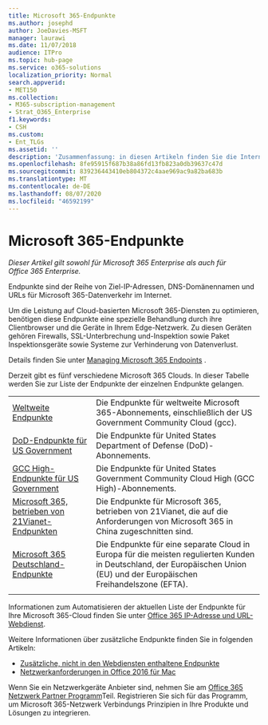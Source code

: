 ```yaml
---
title: Microsoft 365-Endpunkte
ms.author: josephd
author: JoeDavies-MSFT
manager: laurawi
ms.date: 11/07/2018
audience: ITPro
ms.topic: hub-page
ms.service: o365-solutions
localization_priority: Normal
search.appverid:
- MET150
ms.collection:
- M365-subscription-management
- Strat_O365_Enterprise
f1.keywords:
- CSH
ms.custom:
- Ent_TLGs
ms.assetid: ''
description: 'Zusammenfassung: in diesen Artikeln finden Sie die Internet-Endpunkte der verschiedenen Microsoft 365-Clouds.'
ms.openlocfilehash: 8fe95915f687b38a86fd13fb823a0db39637c47d
ms.sourcegitcommit: 839236443410eb804372c4aae969ac9a82ba683b
ms.translationtype: MT
ms.contentlocale: de-DE
ms.lasthandoff: 08/07/2020
ms.locfileid: "46592199"
---
```

# <a name="microsoft-365-endpoints"></a>Microsoft 365-Endpunkte

*Dieser Artikel gilt sowohl für Microsoft 365 Enterprise als auch für Office 365 Enterprise.*

Endpunkte sind der Reihe von Ziel-IP-Adressen, DNS-Domänennamen und URLs für Microsoft 365-Datenverkehr im Internet. 

Um die Leistung auf Cloud-basierten Microsoft 365-Diensten zu optimieren, benötigen diese Endpunkte eine spezielle Behandlung durch ihre Clientbrowser und die Geräte in Ihrem Edge-Netzwerk. Zu diesen Geräten gehören Firewalls, SSL-Unterbrechung und-Inspektion sowie Paket Inspektionsgeräte sowie Systeme zur Verhinderung von Datenverlust.

Details finden Sie unter [Managing Microsoft 365 Endpoints](managing-office-365-endpoints.md) .

Derzeit gibt es fünf verschiedene Microsoft 365 Clouds. In dieser Tabelle werden Sie zur Liste der Endpunkte der einzelnen Endpunkte gelangen.

|||
|:-------|:-----|
| [Weltweite Endpunkte](urls-and-ip-address-ranges.md) | Die Endpunkte für weltweite Microsoft 365-Abonnements, einschließlich der US Government Community Cloud (gcc). |
| [DoD-Endpunkte für US Government](office-365-u-s-government-dod-endpoints.md) | Die Endpunkte für United States Department of Defense (DoD)-Abonnements. |
| [GCC High-Endpunkte für US Government](office-365-u-s-government-gcc-high-endpoints.md) | Die Endpunkte für United States Government Community Cloud High (GCC High)-Abonnements. |
| [Microsoft 365, betrieben von 21Vianet-Endpunkten](urls-and-ip-address-ranges-21vianet.md) | Die Endpunkte für Microsoft 365, betrieben von 21Vianet, die auf die Anforderungen von Microsoft 365 in China zugeschnitten sind. |
| [Microsoft 365 Deutschland-Endpunkte](office-365-germany-endpoints.md) | Die Endpunkte für eine separate Cloud in Europa für die meisten regulierten Kunden in Deutschland, der Europäischen Union (EU) und der Europäischen Freihandelszone (EFTA). |
|||

Informationen zum Automatisieren der aktuellen Liste der Endpunkte für Ihre Microsoft 365-Cloud finden Sie unter [Office 365 IP-Adresse und URL-Webdienst](office-365-ip-web-service.md).

Weitere Informationen über zusätzliche Endpunkte finden Sie in folgenden Artikeln:

- [Zusätzliche, nicht in den Webdiensten enthaltene Endpunkte](additional-office365-ip-addresses-and-urls.md)
- [Netzwerkanforderungen in Office 2016 für Mac](network-requests-in-office-2016-for-mac.md)

Wenn Sie ein Netzwerkgeräte Anbieter sind, nehmen Sie am [Office 365 Netzwerk Partner Programm](office-365-networking-partner-program.md)Teil. Registrieren Sie sich für das Programm, um Microsoft 365-Netzwerk Verbindungs Prinzipien in Ihre Produkte und Lösungen zu integrieren. 
